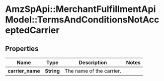 # AmzSpApi::MerchantFulfillmentApiModel::TermsAndConditionsNotAcceptedCarrier

## Properties
Name | Type | Description | Notes
------------ | ------------- | ------------- | -------------
**carrier_name** | **String** | The name of the carrier. | 

